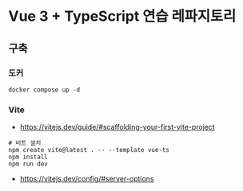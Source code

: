 # Vue 3 + TypeScript 연습 레파지토리

## 구축

### 도커
```shell
docker compose up -d
```

### Vite
- https://vitejs.dev/guide/#scaffolding-your-first-vite-project
```shell
# 비트 설치
npm create vite@latest . -- --template vue-ts
npm install
npm run dev
```
- https://vitejs.dev/config/#server-options
